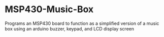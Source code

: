 # MSP430-Music-Box
Programs an MSP430 board to function as a simplified version of a music box using an arduino buzzer, keypad, and LCD display screen
